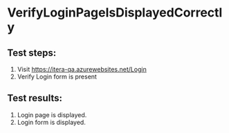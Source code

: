 # VerifyLoginPageIsDisplayedCorrectly

## Test steps:

1. Visit https://itera-qa.azurewebsites.net/Login
2. Verify Login form is present

## Test results:

1. Login page is displayed.
2. Login form is displayed.
